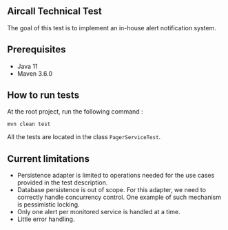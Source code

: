 ## Aircall Technical Test

The goal of this test is to implement an in-house alert notification system.

## Prerequisites

- Java 11
- Maven 3.6.0

## How to run tests 
At the root project, run the following command :

    mvn clean test

All the tests are located in the class `PagerServiceTest`.

## Current limitations

- Persistence adapter is limited to operations needed for the use cases provided in the test description.
- Database persistence is out of scope. For this adapter, we need to correctly handle concurrency control. One example of such mechanism is pessimistic locking.
- Only one alert per monitored service is handled at a time.
- Little error handling.